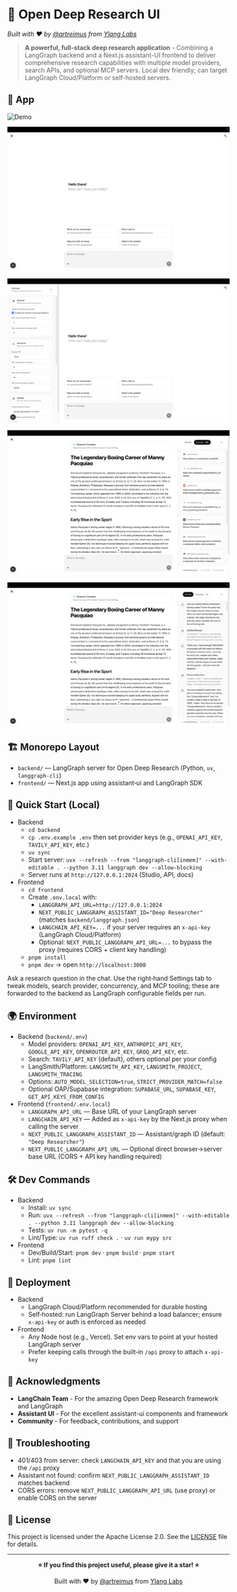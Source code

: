 # 🔬 Open Deep Research UI

_Built with ❤️ by [@artreimus](https://github.com/artreimus) from [Ylang Labs](https://github.com/ylang-labs)_

> **A powerful, full-stack deep research application** - Combining a LangGraph backend and a Next.js assistant-UI frontend to deliver comprehensive research capabilities with multiple model providers, search APIs, and optional MCP servers. Local dev friendly; can target LangGraph Cloud/Platform or self-hosted servers.

## 📸 App

![Demo](./public/demo.gif)

![App Settings](./public/main-interface.png)

![App Settings](./public/app-settings.png)

![Research Complete](./public/app-research-complete.png)

![Research Interactive](./public/app-research-interactive.png)

## 🏗️ Monorepo Layout

- `backend/` — LangGraph server for Open Deep Research (Python, `uv`, `langgraph-cli`)
- `frontend/` — Next.js app using assistant‑ui and LangGraph SDK

## 🚀 Quick Start (Local)

- Backend
  - `cd backend`
  - `cp .env.example .env` then set provider keys (e.g., `OPENAI_API_KEY`, `TAVILY_API_KEY`, etc.)
  - `uv sync`
  - Start server: `uvx --refresh --from "langgraph-cli[inmem]" --with-editable . --python 3.11 langgraph dev --allow-blocking`
  - Server runs at `http://127.0.0.1:2024` (Studio, API, docs)
- Frontend
  - `cd frontend`
  - Create `.env.local` with:
    - `LANGGRAPH_API_URL=http://127.0.0.1:2024`
    - `NEXT_PUBLIC_LANGGRAPH_ASSISTANT_ID="Deep Researcher"` (matches `backend/langgraph.json`)
    - `LANGCHAIN_API_KEY=...` if your server requires an `x-api-key` (LangGraph Cloud/Platform)
    - Optional: `NEXT_PUBLIC_LANGGRAPH_API_URL=...` to bypass the proxy (requires CORS + client key handling)
  - `pnpm install`
  - `pnpm dev` → open `http://localhost:3000`

Ask a research question in the chat. Use the right‑hand Settings tab to tweak models, search provider, concurrency, and MCP tooling; these are forwarded to the backend as LangGraph configurable fields per run.

## 🌍 Environment

- Backend (`backend/.env`)
  - Model providers: `OPENAI_API_KEY`, `ANTHROPIC_API_KEY`, `GOOGLE_API_KEY`, `OPENROUTER_API_KEY`, `GROQ_API_KEY`, etc.
  - Search: `TAVILY_API_KEY` (default), others optional per your config
  - LangSmith/Platform: `LANGSMITH_API_KEY`, `LANGSMITH_PROJECT`, `LANGSMITH_TRACING`
  - Options: `AUTO_MODEL_SELECTION=true`, `STRICT_PROVIDER_MATCH=false`
  - Optional OAP/Supabase integration: `SUPABASE_URL`, `SUPABASE_KEY`, `GET_API_KEYS_FROM_CONFIG`
- Frontend (`frontend/.env.local`)
  - `LANGGRAPH_API_URL` — Base URL of your LangGraph server
  - `LANGCHAIN_API_KEY` — Added as `x-api-key` by the Next.js proxy when calling the server
  - `NEXT_PUBLIC_LANGGRAPH_ASSISTANT_ID` — Assistant/graph ID (default: `"Deep Researcher"`)
  - `NEXT_PUBLIC_LANGGRAPH_API_URL` — Optional direct browser→server base URL (CORS + API key handling required)

## 🛠️ Dev Commands

- Backend
  - Install: `uv sync`
  - Run: `uvx --refresh --from "langgraph-cli[inmem]" --with-editable . --python 3.11 langgraph dev --allow-blocking`
  - Tests: `uv run -m pytest -q`
  - Lint/Type: `uv run ruff check .` · `uv run mypy src`
- Frontend
  - Dev/Build/Start: `pnpm dev` · `pnpm build` · `pnpm start`
  - Lint: `pnpm lint`

## 🚀 Deployment

- Backend
  - LangGraph Cloud/Platform recommended for durable hosting
  - Self‑hosted: run LangGraph Server behind a load balancer; ensure `x-api-key` or auth is enforced as needed
- Frontend
  - Any Node host (e.g., Vercel). Set env vars to point at your hosted LangGraph server
  - Prefer keeping calls through the built‑in `/api` proxy to attach `x-api-key`

## 💖 Acknowledgments

- **LangChain Team** - For the amazing Open Deep Research framework and LangGraph
- **Assistant UI** - For the excellent assistant-ui components and framework
- **Community** - For feedback, contributions, and support

## 🔧 Troubleshooting

- 401/403 from server: check `LANGCHAIN_API_KEY` and that you are using the `/api` proxy
- Assistant not found: confirm `NEXT_PUBLIC_LANGGRAPH_ASSISTANT_ID` matches backend
- CORS errors: remove `NEXT_PUBLIC_LANGGRAPH_API_URL` (use proxy) or enable CORS on the server

## 📄 License

This project is licensed under the Apache License 2.0. See the [LICENSE](LICENSE) file for details.

---

<div align="center">

**⭐ If you find this project useful, please give it a star! ⭐**

Built with ❤️ by [@artreimus](https://github.com/artreimus) from [Ylang Labs](https://github.com/ylang-labs)

</div>
